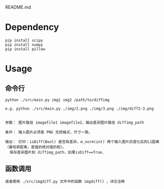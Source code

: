 README.md

# Dependency
    
    pip install scipy
    pip install numpy
    pip install pillow

# Usage

## 命令行

    python ./src/main.py img1 img2 /path/to/diffimg

    e.g. python ./src/main.py ./img/2.png ./img/3.png ./img/diff2-3.png


    参数： 图片路径 imagefile1 imagefile2，输出差异图片路径 diffimg_path

    条件： 输入图片必须是 PNG 无损格式，尺寸一致。

    输出： 打印：isDiff(Bool) 是否有差异，m_norm(int) 两个输入图片灰度化后的L1距离（曼哈顿距离，差值的绝对值的和）。
      保存差异图片到 diffimg_path，如果isDiff==True，

## 函数调用

    或者使用 ./src/imgdiff.py 文件中的函数 imgdiff() ，详见注释